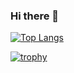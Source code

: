 ### Hi there 👋

[![Top Langs](https://github-readme-stats.vercel.app/api/top-langs/?username=vasenkovivan&layout=compact)](https://github.com/anuraghazra/github-readme-stats)

[![trophy](https://github-profile-trophy.vercel.app/?username=vasenkovivan&theme=onedark)](https://github.com/ryo-ma/github-profile-trophy)
